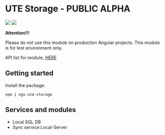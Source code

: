 # UTE Storage - PUBLIC ALPHA

[![](https://img.shields.io/badge/npm_package-0.1.2-red)](https://www.npmjs.com/package/ngx-ute-storage) [![](https://img.shields.io/badge/license-MIT-blue)](https://github.com/under-tree-e/ute-storage.ngx/blob/master/LICENSE)

**Attention!!!**

Please do not use this module on production Angular projects. This module is for test environment only.

API list for module, [HERE](https://under-tree-e.github.io/ute-storage.ngx)

## Getting started

Install the package:

```shell
npm i ngx-ute-storage
```

## Services and modules

-   Local SQL DB
-   Sync service Local-Server
